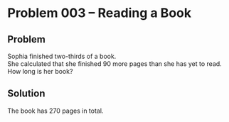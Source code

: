 # Problem 003 – Reading a Book

## Problem
Sophia finished two-thirds of a book.  
She calculated that she finished 90 more pages than she has yet to read.  
How long is her book?

## Solution
The book has 270 pages in total.